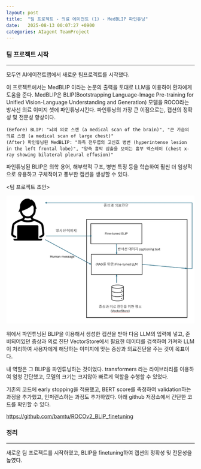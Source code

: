 ```yaml
---
layout: post
title:  "팀 프로젝트 - 의료 에이전트 (1) - MedBLIP 파인튜닝"
date:   2025-08-13 00:07:27 +0900
categories: AIagent TeamProject
---
```


### 팀 프로젝트 시작
---

모두연 AI에이전트랩에서 새로운 팀프로젝트를 시작했다. 

이 프로젝트에서는 MedBLIP 이라는 논문의 출력을 토대로 LLM을 이용하여 환자에게 도움을 준다. MedBLIP은 BLIP(Bootstrapping Language-Image Pre-training for Unified Vision-Language Understanding and Generation) 모델을 ROCO라는 방사선 의료 이미지 셋에 파인튜닝시킨다. 파인튜닝의 가장 큰 이점으로는, 캡션의 정확성 및 전문성 향상이다.


```text
(Before) BLIP: "뇌의 의료 스캔 (a medical scan of the brain)", "큰 가슴의 의료 스캔 (a medical scan of large chest)"
(After) 파인튜닝된 MedBLIP: "좌측 전두엽의 고신호 병변 (hyperintense lesion in the left frontal lobe)", "양측 흉막 삼출을 보이는 흉부 엑스레이 (chest x-ray showing bilateral pleural effusion)"
```

파인튜닝된 BLIP은 의학 용어, 해부학적 구조, 병변 특징 등을 학습하여 훨씬 더 임상적으로 유용하고 구체적이고 풍부한 캡션을 생성할 수 있다. 

<팀 프로젝트 초안>

![](/assets/202508Mo224159.png)

위에서 파인튜닝된 BLIP을 이용해서 생성한 캡션을 받아 다음 LLM의 입력에 넣고, 준비되어있던 증상과 의료 진단 VectorStore에서 필요한 데이터를 검색하여 가져와 LLM이 처리하여 사용자에게 해당하는 이미지에 맞는 증상과 의료진단을 주는 것이 목표이다. 

내 역할은 그 BLIP을 파인튜닝하는 것이었다. transformers 라는 라이브러리를 이용하여 엄청 간단했고, 모델의 크기는 크지않아 빠르게 역할을 수행할 수 있었다. 

기존의 코드에 early stopping을 적용했고, BERT score를 측정하여 validation하는 과정을 추가했고, 인퍼런스하는 과정도 추가하였다. 아래 github 저장소에서 간단한 코드를 확인할 수 있다.

https://github.com/bamtu/ROCOv2_BLIP_finetuning


### 정리
---
새로운 팀 프로젝트를 시작하였고, BLIP을 finetuning하여 캡션의 정확성 및 전문성을 높였다. 